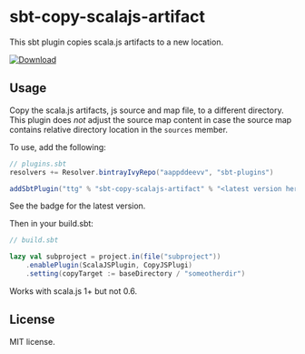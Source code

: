 # sbt-copy-scalajs-artifact
This sbt plugin copies scala.js artifacts to a new location.

[ ![Download](https://api.bintray.com/packages/aappddeevv/sbt-plugins/sbt-copy-scalajs-artifact/images/download.svg?version=0.1.0) ](https://bintray.com/aappddeevv/sbt-plugins/sbt-copy-scalajs-artifact/0.1.0/link)

## Usage
Copy the scala.js artifacts, js source and map file, to a different directory.
This plugin does *not* adjust the source map content in case the source map
contains relative directory location in the `sources` member.

To use, add the following:

```scala
// plugins.sbt
resolvers += Resolver.bintrayIvyRepo("aappddeevv", "sbt-plugins")

addSbtPlugin("ttg" % "sbt-copy-scalajs-artifact" % "<latest version here>")
```

See the badge for the latest version.

Then in your build.sbt:

```scala
// build.sbt

lazy val subproject = project.in(file("subproject"))
	.enablePlugin(ScalaJSPlugin, CopyJSPlugi)
	.setting(copyTarget := baseDirectory / "someotherdir")
```

Works with scala.js 1+ but not 0.6.

## License

MIT license.
